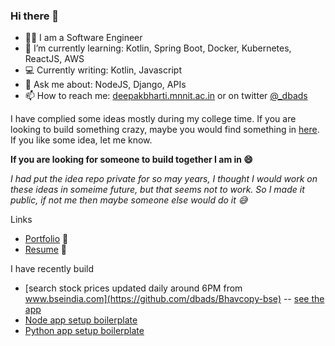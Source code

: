 ### Hi there 👋

<!--
**dbads/dbads** is a ✨ _special_ ✨ repository because its `README.md` (this file) appears on your GitHub profile.
-->
- 👨‍💻 I am a Software Engineer
- 🌱 I’m currently learning: Kotlin, Spring Boot, Docker, Kubernetes, ReactJS, AWS
- 💻 Currently writing: Kotlin, Javascript
- 💬 Ask me about: NodeJS, Django, APIs
- 📫 How to reach me: <a href="mailto:deepakbharti.mnnit.ac.in">deepakbharti.mnnit.ac.in</a> or on twitter <a href="https://twitter.com/_dbads"> @_dbads </a>

I have complied some ideas mostly during my college time. If you are looking to build something crazy, maybe you would find something in [here](https://github.com/dbads/Idea-Ydea).
If you like some idea, let me know. 

**If you are looking for someone to build together I am in 😄**

*I had put the idea repo private for so may years, I thought I would work on these ideas in someime future, but that seems not to work. So I made it public, if not me then maybe someone else would do it 😅*

Links
- [Portfolio](https://deepakbharti.com "Know more about me") 👨‍
- [Resume](https://www.deepakbharti.com/static/img/DeepakBharti.ad9a17d076ba.pdf "dbads Resume") 📄

I have recently build

- [search stock prices updated daily around 6PM from www.bseindia.com](https://github.com/dbads/Bhavcopy-bse) -- [see the app](https://bhavcopy-bse.herokuapp.com/)
- [Node app setup boilerplate](https://github.com/dbads/node-app-setup)
- [Python app setup boilerplate](https://github.com/dbads/python-app-setup)
